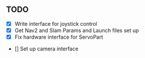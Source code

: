 ## TODO
 - [x] Write interface for joystick control
 - [x] Get Nav2 and Slam Params and Launch files set up
 - [x] Fix hardware interface for ServoPart
 - [] Set up camera interface
 
